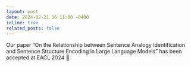 ```yaml
---
layout: post
date: 2024-02-21 16:11:00 -0400
inline: true
related_posts: false
---
```


Our paper “On the Relationship between Sentence Analogy Identification and Sentence Structure Encoding in Large Language Models” has been accepted at EACL 2024 🥳.
